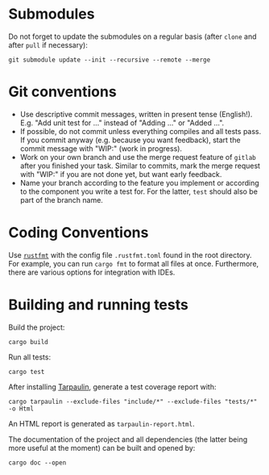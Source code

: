 # Submodules

Do not forget to update the submodules on a regular basis (after `clone` and after `pull` if necessary):

```
git submodule update --init --recursive --remote --merge
```

# Git conventions

- Use descriptive commit messages, written in present tense (English!).
  E.g. "Add unit test for ..." instead of "Adding ..." or "Added ...".
- If possible, do not commit unless everything compiles and all tests pass.
  If you commit anyway (e.g. because you want feedback), start the commit message with "WIP:" (work in progress).
- Work on your own branch and use the merge request feature of `gitlab` after you finished your task.
  Similar to commits, mark the merge request with "WIP:" if you are not done yet, but want early feedback.
- Name your branch according to the feature you implement or according to the component you write a test for.
  For the latter, `test` should also be part of the branch name.

# Coding Conventions

Use [`rustfmt`](https://github.com/rust-lang/rustfmt) with the config file `.rustfmt.toml` found in the root directory.
For example, you can run `cargo fmt` to format all files at once.
Furthermore, there are various options for integration with IDEs.

# Building and running tests

Build the project:
```
cargo build
```

Run all tests:
```
cargo test
```

After installing [Tarpaulin](https://github.com/xd009642/tarpaulin), generate a test coverage report with:
```
cargo tarpaulin --exclude-files "include/*" --exclude-files "tests/*" -o Html
```
An HTML report is generated as `tarpaulin-report.html`.

The documentation of the project and all dependencies (the latter being more useful at the moment) can be built and opened by:
```
cargo doc --open
```
